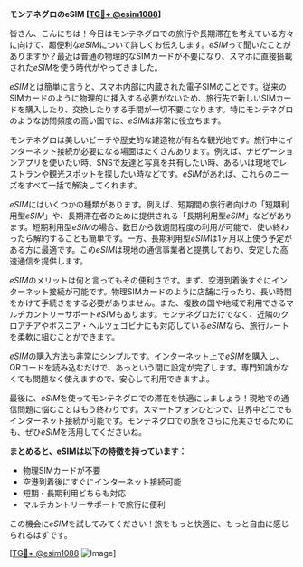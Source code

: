 **モンテネグロのeSIM [[TG💪+ @esim1088](https://t.me/s/esim1088)]**

皆さん、こんにちは！今日はモンテネグロでの旅行や長期滞在を考えている方々に向けて、超便利な*eSIM*について詳しくお伝えします。*eSIM*って聞いたことがありますか？最近は普通の物理的なSIMカードが不要になり、スマホに直接搭載された*eSIM*を使う時代がやってきました。

*eSIM*とは簡単に言うと、スマホ内部に内蔵された電子SIMのことです。従来のSIMカードのように物理的に挿入する必要がないため、旅行先で新しいSIMカードを購入したり、交換したりする手間が一切不要になります。特にモンテネグロのような訪問頻度の高い国では、*eSIM*は非常に役立ちます。

モンテネグロは美しいビーチや歴史的な建造物が有名な観光地です。旅行中にインターネット接続が必要になる場面はたくさんあります。例えば、ナビゲーションアプリを使いたい時、SNSで友達と写真を共有したい時、あるいは現地でレストランや観光スポットを探したい時などです。*eSIM*があれば、これらのニーズをすべて一括で解決してくれます。

*eSIM*にはいくつかの種類があります。例えば、短期間の旅行者向けの「短期利用型*eSIM*」や、長期滞在者のために提供される「長期利用型*eSIM*」などがあります。短期利用型*eSIM*の場合、数日から数週間程度の利用が可能で、使い終わったら解約することも簡単です。一方、長期利用型*eSIM*は1ヶ月以上使う予定がある方に最適です。この*eSIM*は現地の通信事業者と提携しており、安定した高速通信を提供します。

*eSIM*のメリットは何と言ってもその便利さです。まず、空港到着後すぐにインターネット接続が可能です。物理SIMカードのように店舗に行ったり、長い時間をかけて手続きをする必要がありません。また、複数の国や地域で利用できるマルチカントリーサポート*eSIM*もあります。モンテネグロだけでなく、近隣のクロアチアやボスニア・ヘルツェゴビナにも対応している*eSIM*なら、旅行ルートを柔軟に組むことができます。

*eSIM*の購入方法も非常にシンプルです。インターネット上で*eSIM*を購入し、QRコードを読み込むだけで、あっという間に設定が完了します。専門知識がなくても問題なく使えますので、安心して利用できますよ。

最後に、*eSIM*を使ってモンテネグロでの滞在を快適にしましょう！現地での通信問題に悩むことはもう終わりです。スマートフォンひとつで、世界中どこでもインターネット接続が可能です。モンテネグロでの旅をさらに充実させるためにも、ぜひ*eSIM*を活用してくださいね。

**まとめると、eSIMは以下の特徴を持っています：**
- 物理SIMカードが不要
- 空港到着後にすぐにインターネット接続可能
- 短期・長期利用どちらも対応
- マルチカントリーサポートで旅行に便利

この機会に*eSIM*を試してみてください！旅をもっと快適に、もっと自由に感じられるはずです。

[[TG💪+ @esim1088](https://t.me/s/esim1088) ![Image](https://i.postimg.cc/Y0z9fWf4/image.png)]